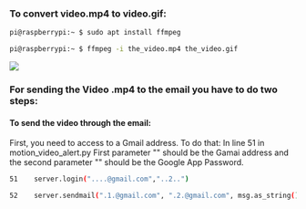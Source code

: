 ### To convert video.mp4 to video.gif:
```sh
pi@raspberrypi:~ $ sudo apt install ffmpeg
```
```sh
pi@raspberrypi:~ $ ffmpeg -i the_video.mp4 the_video.gif
```
![](Camera/video.gif)

### For sending the Video .mp4 to the email you have to do two steps:

#### To send the video through the email: 
First, you need to access to a Gmail address. 
To do that: 
In line 51 in motion_video_alert.py
First parameter "" should be the Gamai address and the second parameter "" should be the Google App Password.
```sh
51    server.login("....@gmail.com","..2..")
``` 
```sh
52    server.sendmail(".1.@gmail.com", ".2.@gmail.com", msg.as_string())
``` 
